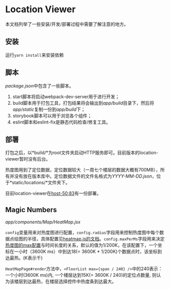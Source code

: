 # Location Viewer

本文档列举了一些安装/开发/部署过程中需要了解注意的地方。

## 安装

运行`yarn install`来安装依赖

## 脚本

*package.json*中包含了一些脚本。

1. start脚本将启动webpack-dev-server用于进行开发；
2. build脚本用于打包工具，打包结果将会输出到*app/build*目录下，然后将*app/static*复制一份到*app/build*下；
3. storybook脚本可以用于浏览各个组件；
4. eslint脚本和eslint-fix是静态代码检查/修复工具。

## 部署

打包之后，以*build/*为root文件夹启动HTTP服务即可。目前版本的location-viewer暂时没有后台。

热度图用到了定位数据，定位数据较大（一周七个楼层的数据大概有700MB），所有并没有放在版本库中。定位数据文件的文件名格式为*YYYY-MM-DD.json*，位于*static/locations/*文件夹下。

目前location-viewer在[host-50:83](http://10.214.208.50:83)有一份部署。

## Magic Numbers

*app/components/Map/HeatMap.jsx*

`config`变量用来对热度图进行配置，`config.radius`字段用来控制热度图中每个数据点绘图的半径，具体配置见[heatmap.js的文档](https://www.patrick-wied.at/static/heatmapjs/docs.html#heatmap-configure)。`config.maxPerMs`字段用来决定[热度图的max配置](https://www.patrick-wied.at/static/heatmapjs/docs.html#heatmap-setDataMax)与时间长度的关系，默认的值为1/200K，在该配置下，一个坐标在一小时（3600K ms）中到达18(= 3600K * 1/200K)个数据点时，该坐标到达最热。(K表示千)

`HeatMapPage#render`方法中，`<FloorList max={span / 240} />`中的240表示：一个小时(3600K ms)内, 一个楼层达到15K(= 3600K / 240)的定位点数量, 则认为该楼层到达最热，在楼层选择控件中热度条到达最大。